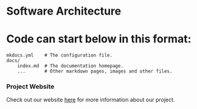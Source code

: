 # Software Architecture







# Code can start below in this format: 

    mkdocs.yml    # The configuration file.
    docs/
        index.md  # The documentation homepage.
        ...       # Other markdown pages, images and other files.
        

### Project Website
Check out our website [here][website] for more information about our project.

[website]: https://kierajcullen.github.io/-dcnn-.github.io/
